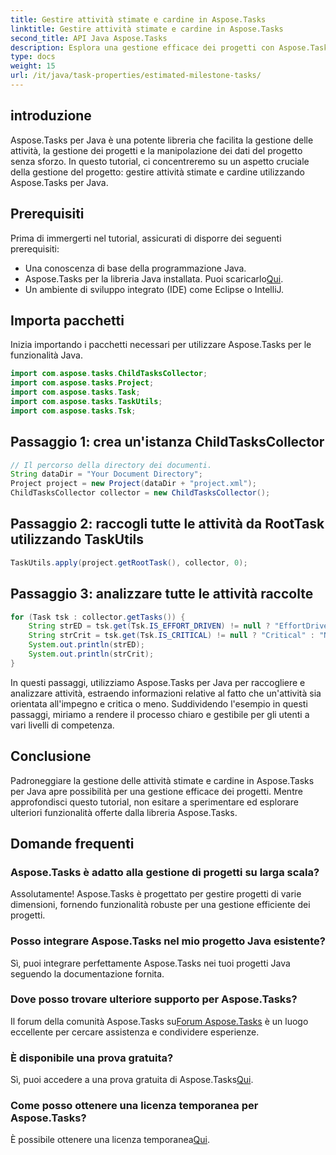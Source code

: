 ```yaml
---
title: Gestire attività stimate e cardine in Aspose.Tasks
linktitle: Gestire attività stimate e cardine in Aspose.Tasks
second_title: API Java Aspose.Tasks
description: Esplora una gestione efficace dei progetti con Aspose.Tasks per Java. Gestisci le attività stimate e quelle fondamentali senza sforzo. Scarica subito la libreria!
type: docs
weight: 15
url: /it/java/task-properties/estimated-milestone-tasks/
---
```

## introduzione
Aspose.Tasks per Java è una potente libreria che facilita la gestione delle attività, la gestione dei progetti e la manipolazione dei dati del progetto senza sforzo. In questo tutorial, ci concentreremo su un aspetto cruciale della gestione del progetto: gestire attività stimate e cardine utilizzando Aspose.Tasks per Java.
## Prerequisiti
Prima di immergerti nel tutorial, assicurati di disporre dei seguenti prerequisiti:
- Una conoscenza di base della programmazione Java.
-  Aspose.Tasks per la libreria Java installata. Puoi scaricarlo[Qui](https://releases.aspose.com/tasks/java/).
- Un ambiente di sviluppo integrato (IDE) come Eclipse o IntelliJ.
## Importa pacchetti
Inizia importando i pacchetti necessari per utilizzare Aspose.Tasks per le funzionalità Java.
```java
import com.aspose.tasks.ChildTasksCollector;
import com.aspose.tasks.Project;
import com.aspose.tasks.Task;
import com.aspose.tasks.TaskUtils;
import com.aspose.tasks.Tsk;

```
## Passaggio 1: crea un'istanza ChildTasksCollector
```java
// Il percorso della directory dei documenti.
String dataDir = "Your Document Directory";
Project project = new Project(dataDir + "project.xml");
ChildTasksCollector collector = new ChildTasksCollector();
```
## Passaggio 2: raccogli tutte le attività da RootTask utilizzando TaskUtils
```java
TaskUtils.apply(project.getRootTask(), collector, 0);
```
## Passaggio 3: analizzare tutte le attività raccolte
```java
for (Task tsk : collector.getTasks()) {
    String strED = tsk.get(Tsk.IS_EFFORT_DRIVEN) != null ? "EffortDriven" : "Non-EffortDriven";
    String strCrit = tsk.get(Tsk.IS_CRITICAL) != null ? "Critical" : "Non-Critical";
    System.out.println(strED);
    System.out.println(strCrit);
}
```
In questi passaggi, utilizziamo Aspose.Tasks per Java per raccogliere e analizzare attività, estraendo informazioni relative al fatto che un'attività sia orientata all'impegno e critica o meno.
Suddividendo l'esempio in questi passaggi, miriamo a rendere il processo chiaro e gestibile per gli utenti a vari livelli di competenza.
## Conclusione
Padroneggiare la gestione delle attività stimate e cardine in Aspose.Tasks per Java apre possibilità per una gestione efficace dei progetti. Mentre approfondisci questo tutorial, non esitare a sperimentare ed esplorare ulteriori funzionalità offerte dalla libreria Aspose.Tasks.

## Domande frequenti
### Aspose.Tasks è adatto alla gestione di progetti su larga scala?
Assolutamente! Aspose.Tasks è progettato per gestire progetti di varie dimensioni, fornendo funzionalità robuste per una gestione efficiente dei progetti.
### Posso integrare Aspose.Tasks nel mio progetto Java esistente?
Sì, puoi integrare perfettamente Aspose.Tasks nei tuoi progetti Java seguendo la documentazione fornita.
### Dove posso trovare ulteriore supporto per Aspose.Tasks?
 Il forum della comunità Aspose.Tasks su[Forum Aspose.Tasks](https://forum.aspose.com/c/tasks/15) è un luogo eccellente per cercare assistenza e condividere esperienze.
### È disponibile una prova gratuita?
 Sì, puoi accedere a una prova gratuita di Aspose.Tasks[Qui](https://releases.aspose.com/).
### Come posso ottenere una licenza temporanea per Aspose.Tasks?
 È possibile ottenere una licenza temporanea[Qui](https://purchase.aspose.com/temporary-license/).